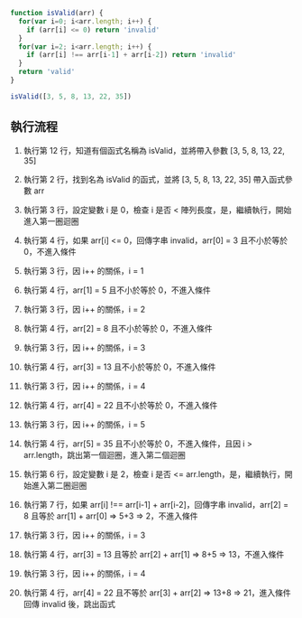 ``` js
function isValid(arr) {
  for(var i=0; i<arr.length; i++) {
    if (arr[i] <= 0) return 'invalid'
  }
  for(var i=2; i<arr.length; i++) {
    if (arr[i] !== arr[i-1] + arr[i-2]) return 'invalid'
  }
  return 'valid'
}

isValid([3, 5, 8, 13, 22, 35])
```

## 執行流程
1. 執行第 12 行，知道有個函式名稱為 isValid，並將帶入參數 [3, 5, 8, 13, 22, 35]
2. 執行第 2 行，找到名為 isValid 的函式，並將 [3, 5, 8, 13, 22, 35] 帶入函式參數 arr
3. 執行第 3 行，設定變數 i 是 0，檢查 i 是否 < 陣列長度，是，繼續執行，開始進入第一圈迴圈
4. 執行第 4 行，如果 arr[i] <= 0，回傳字串 invalid，arr[0] = 3 且不小於等於 0，不進入條件
5. 執行第 3 行，因 i++ 的關係，i = 1
6. 執行第 4 行，arr[1] = 5 且不小於等於 0，不進入條件
7. 執行第 3 行，因 i++ 的關係，i = 2
8. 執行第 4 行，arr[2] = 8 且不小於等於 0，不進入條件
9. 執行第 3 行，因 i++ 的關係，i = 3
10. 執行第 4 行，arr[3] = 13 且不小於等於 0，不進入條件
11. 執行第 3 行，因 i++ 的關係，i = 4
12. 執行第 4 行，arr[4] = 22 且不小於等於 0，不進入條件
13. 執行第 3 行，因 i++ 的關係，i = 5
14. 執行第 4 行，arr[5] = 35 且不小於等於 0，不進入條件，且因 i > arr.length，跳出第一個迴圈，進入第二個迴圈

15. 執行第 6 行，設定變數 i 是 2，檢查 i 是否 <= arr.length，是，繼續執行，開始進入第二圈迴圈
16. 執行第 7 行，如果 arr[i] !== arr[i-1] + arr[i-2]，回傳字串 invalid，arr[2] = 8 且等於 arr[1]  + arr[0] => 5+3 => 2，不進入條件
17. 執行第 3 行，因 i++ 的關係，i = 3
18. 執行第 4 行，arr[3] = 13 且等於 arr[2]  + arr[1] => 8+5 => 13，不進入條件
19. 執行第 3 行，因 i++ 的關係，i = 4
20. 執行第 4 行，arr[4] = 22 且不等於 arr[3]  + arr[2] => 13+8 => 21，進入條件回傳 invalid 後，跳出函式




 